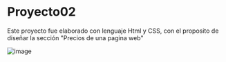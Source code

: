 # Proyecto02
Este proyecto fue elaborado con lenguaje Html y CSS, con el proposito de diseñar la sección "Precios de una pagina web"

![image](https://user-images.githubusercontent.com/126354748/223207161-5bf257dc-aaca-43a1-8c9a-61bc9e8d281b.png)
